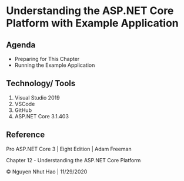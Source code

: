 # Understanding the ASP.NET Core Platform with Example Application 

## Agenda
- Preparing for This Chapter
- Running the Example Application
## Technology/ Tools
1. Visual Studio 2019
2. VSCode 
3. GitHub
4. ASP.NET Core 3.1.403


## Reference

Pro ASP.NET Core 3 | Eight Edition | Adam Freeman

Chapter 12 - Understanding the ASP.NET Core Platform

© Nguyen Nhut Hao | 11/29/2020
